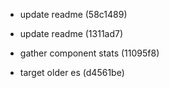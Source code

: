 * update readme (58c1489)
* update readme (1311ad7)

* gather component stats (11095f8)

* target older es (d4561be)



